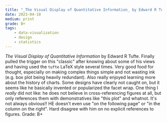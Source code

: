 ```yaml
---
title: "_The Visual Display of Quantitative Information_ by Edward R Tufte"
date: 2023-04-10
medium: print
grade: B+
tags:
    - data-visualization
    - design
    - statistics
---
```


_The Visual Display of Quantitative Information_ by Edward R Tufte. Finally pulled the trigger on this "classic" after knowing about some of his views and having used the `tufte` LaTeX style several times. Very good food for thought, especially on making complex things simple and not wasting ink (e.g. box plot being heavily redundant). Also really enjoyed learning more about the history of charts. Some designs have clearly not caught on, but it seems like he basically invented or popularized the facet wrap. One thing I _really_ did not like: he does not believe in cross-referencing figures at all, but only references them with demonstratives like "this plot" and whatnot. It's not always obvious!! HE doesn't even use "on the following page" or "in the column on the right". Hard disagree with him on no explicit references to figures. Grade: B+
